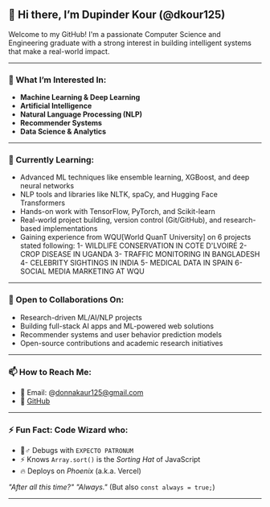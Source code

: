 ## 👋 Hi there, I’m Dupinder Kour (@dkour125)

Welcome to my GitHub! I'm a passionate Computer Science and Engineering graduate with a strong interest in building intelligent systems that make a real-world impact.  

---
### 👀 What I’m Interested In:
- **Machine Learning & Deep Learning** 
- **Artificial Intelligence**  
- **Natural Language Processing (NLP)**  
- **Recommender Systems**   
- **Data Science & Analytics** 

---
### 🌱 Currently Learning:
- Advanced ML techniques like ensemble learning, XGBoost, and deep neural networks  
- NLP tools and libraries like NLTK, spaCy, and Hugging Face Transformers  
- Hands-on work with TensorFlow, PyTorch, and Scikit-learn  
- Real-world project building, version control (Git/GitHub), and research-based implementations
- Gaining experience from WQU[World QuanT University] on 6 projects stated following:
   1- WILDLIFE CONSERVATION IN COTE D'LVOIRE 
   2- CROP DISEASE IN UGANDA
   3- TRAFFIC MONITORING IN BANGLADESH
   4- CELEBRITY SIGHTINGS IN INDIA
   5- MEDICAL DATA IN SPAIN
   6- SOCIAL MEDIA MARKETING AT WQU

---
### 💞️ Open to Collaborations On:
- Research-driven ML/AI/NLP projects  
- Building full-stack AI apps and ML-powered web solutions  
- Recommender systems and user behavior prediction models  
- Open-source contributions and academic research initiatives  

---
### 📫 How to Reach Me:
- 📧 Email: @donnakaur125@gmail.com  
- 🔗 [GitHub](https://github.com/dkour125)  
  
---
### ⚡ Fun Fact: **Code Wizard** who:  
- 🧙♂️ Debugs with `EXPECTO PATRONUM`  
- ⚡ Knows `Array.sort()` is the *Sorting Hat* of JavaScript  
- 🔥 Deploys on *Phoenix* (a.k.a. Vercel)  

*"After all this time?" "Always."* (But also `const always = true;`)  

---

<!---
dkour125/dkour125 is a ✨ special ✨ repository because its `README.md` (this file) appears on your GitHub profile.
You can click the Preview link to take a look at your changes.
--->
